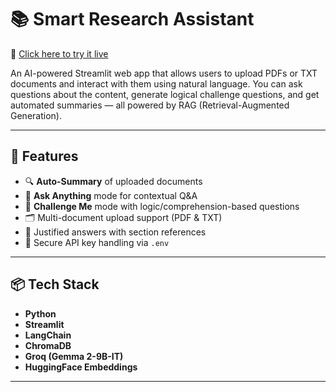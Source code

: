 # 📚 Smart Research Assistant

🚀 [Click here to try it live](https://smart-research-assistant-g5i6dffkhbpsvtz35bzaw7.streamlit.app/)

An AI-powered Streamlit web app that allows users to upload PDFs or TXT documents and interact with them using natural language. You can ask questions about the content, generate logical challenge questions, and get automated summaries — all powered by RAG (Retrieval-Augmented Generation).

---

## 🚀 Features

- 🔍 **Auto-Summary** of uploaded documents
- 💬 **Ask Anything** mode for contextual Q&A
- 🧠 **Challenge Me** mode with logic/comprehension-based questions
- 🗂️ Multi-document upload support (PDF & TXT)
- 🧾 Justified answers with section references
- 🔐 Secure API key handling via `.env`

---

## 📦 Tech Stack

- **Python**
- **Streamlit**
- **LangChain**
- **ChromaDB**
- **Groq (Gemma 2-9B-IT)**
- **HuggingFace Embeddings**

---

